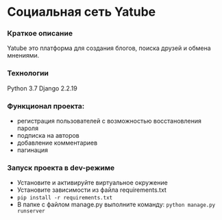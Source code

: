 # Социальная сеть Yatube

### Краткое описание

Yatube это платформа для создания блогов, поиска друзей и обмена мнениями.

### Технологии 
Python 3.7 
Django 2.2.19 

### Функционал проекта: 
- регистрация пользователей с возможностью восстановления пароля
- подписка на авторов
- добавление комментариев
- пагинация

### Запуск проекта в dev-режиме 
- Установите и активируйте виртуальное окружение 
- Установите зависимости из файла requirements.txt 
- ``` pip install -r requirements.txt ``` 
-  В папке с файлом manage.py выполните команду: ``` python manage.py runserver ``` 
